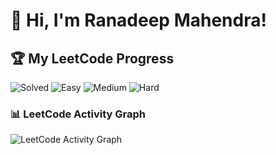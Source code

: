 # 👋 Hi, I'm Ranadeep Mahendra!

## 🏆 My LeetCode Progress

![Solved](https://img.shields.io/badge/Solved-73/3640-blue?cache=1754274778) ![Easy](https://img.shields.io/badge/Easy-41/888-brightgreen?cache=1754274778) ![Medium](https://img.shields.io/badge/Medium-31/1893-orange?cache=1754274778) ![Hard](https://img.shields.io/badge/Hard-1/859-red?cache=1754274778)

### 📊 LeetCode Activity Graph

![LeetCode Activity Graph](https://leetcard.jacoblin.cool/ranadeep_mahendra2426?theme=dark&font=Karma&ext=heatmap&cache=1754274778)
